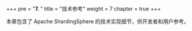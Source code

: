 +++
pre = "<b>7. </b>"
title = "技术参考"
weight = 7
chapter = true
+++

本章包含了 Apache ShardingSphere 的技术实现细节，供开发者和用户参考。
